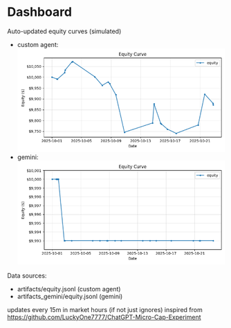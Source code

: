 # Dashboard

Auto-updated equity curves (simulated)

- custom agent: ![Equity Curve](artifacts/equity.png?v=8a1f211)
- gemini: ![Equity Curve (Gemini)](artifacts_gemini/equity.png?v=8a1f211)

Data sources:
- artifacts/equity.jsonl (custom agent)
- artifacts_gemini/equity.jsonl (gemini)

updates every 15m in market hours (if not just ignores)
inspired from https://github.com/LuckyOne7777/ChatGPT-Micro-Cap-Experiment